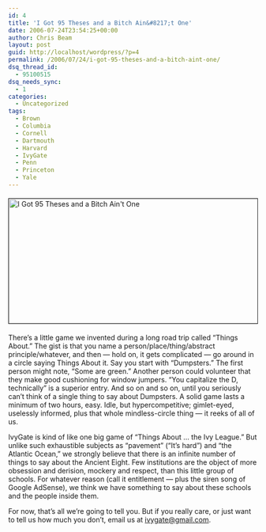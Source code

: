 ```yaml
---
id: 4
title: 'I Got 95 Theses and a Bitch Ain&#8217;t One'
date: 2006-07-24T23:54:25+00:00
author: Chris Beam
layout: post
guid: http://localhost/wordpress/?p=4
permalink: /2006/07/24/i-got-95-theses-and-a-bitch-aint-one/
dsq_thread_id:
  - 95100515
dsq_needs_sync:
  - 1
categories:
  - Uncategorized
tags:
  - Brown
  - Columbia
  - Cornell
  - Dartmouth
  - Harvard
  - IvyGate
  - Penn
  - Princeton
  - Yale
---
```

<img src="http://www.ivygateblog.com/wp-content/uploads/2006/07/luther-cropped.jpg" border="1" alt="I Got 95 Theses and a Bitch Ain't One" vspace="5" width="555" height="252" />

There&#8217;s a little game we invented during a long road trip called &#8220;Things About.&#8221; The gist is that you name a person/place/thing/abstract principle/whatever, and then &#8212; hold on, it gets complicated &#8212; go around in a circle saying Things About it. Say you start with &#8220;Dumpsters.&#8221; The first person might note, &#8220;Some are green.&#8221; Another person could volunteer that they make good cushioning for window jumpers. &#8220;You capitalize the D, technically&#8221; is a superior entry. And so on and so on, until you seriously can&#8217;t think of a single thing to say about Dumpsters. A solid game lasts a minimum of two hours, easy. Idle, but hypercompetitive; gimlet-eyed, uselessly informed, plus that whole mindless-circle thing &#8212; it reeks of all of us.

IvyGate is kind of like one big game of &#8220;Things About &#8230; the Ivy League.&#8221; But unlike such exhaustible subjects as &#8220;pavement&#8221; (&#8220;It&#8217;s hard&#8221;) and &#8220;the Atlantic Ocean,&#8221; we strongly believe that there is an infinite number of things to say about the Ancient Eight. Few institutions are the object of more obsession and derision, mockery and respect, than this little group of schools. For whatever reason (call it entitlement &#8212; plus the siren song of Google AdSense), we think we have something to say about these schools and the people inside them.

For now, that&#8217;s all we&#8217;re going to tell you. But if you really care, or just want to tell us how much you don&#8217;t, email us at <ivygate@gmail.com>.